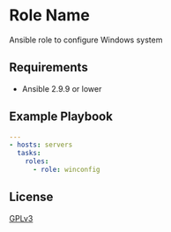 Role Name
=========

Ansible role to configure Windows system

Requirements
------------

- Ansible 2.9.9 or lower

Example Playbook
----------------

```yml
---
- hosts: servers
  tasks:
    roles:
      - role: winconfig
```

License
-------

[GPLv3](LICENSE)
